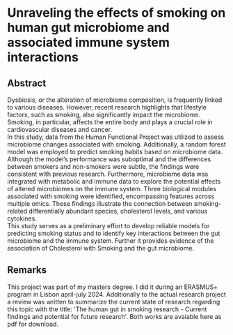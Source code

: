 # Unraveling the effects of smoking on human gut microbiome and associated immune system interactions

## Abstract
Dysbiosis, or the alteration of microbiome composition, is frequently linked to various diseases. However, recent research highlights that lifestyle factors, such as smoking, also significantly impact the
microbiome. Smoking, in particular, affects the entire body and plays a crucial role in cardiovascular
diseases and cancer.  
In this study, data from the Human Functional Project was utilized to assess microbiome changes associated with smoking. Additionally, a random forest model was employed to predict smoking habits based
on microbiome data. Although the model’s performance was suboptimal and the differences between
smokers and non-smokers were subtle, the findings were consistent with previous research.
Furthermore, microbiome data was integrated with metabolic and immune data to explore the potential effects of altered microbiomes on the immune system. Three biological modules associated with
smoking were identified, encompassing features across multiple omics. These findings illustrate the
connection between smoking-related differentially abundant species, cholesterol levels, and various cytokines.  
This study serves as a preliminary effort to develop reliable models for predicting smoking status and
to identify key interactions between the gut microbiome and the immune system. Further it provides
evidence of the association of Cholesterol with Smoking and the gut microbiome.

## Remarks
This project was part of my masters degree. I did it during an ERASMUS+ program in Lisbon april-july 2024. Additionally to the actual research project a review was written to summarize the current state of research regarding this topic with the title: 'The human gut in smoking research - Current findings and potential for future research'. Both works are avaiable here as pdf for download.

